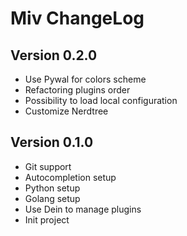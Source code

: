 # Miv ChangeLog

## Version 0.2.0

- Use Pywal for colors scheme
- Refactoring plugins order
- Possibility to load local configuration
- Customize Nerdtree

## Version 0.1.0

- Git support
- Autocompletion setup
- Python setup
- Golang setup
- Use Dein to manage plugins
- Init project
